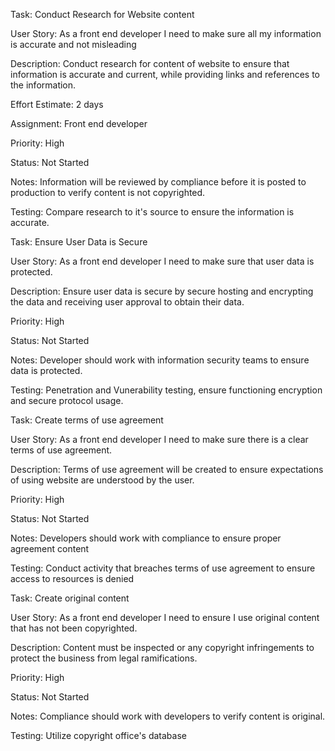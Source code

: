 Task: Conduct Research for Website content

User Story: As a front end developer I need to make sure all my information is accurate and not misleading

Description: Conduct research for content of website to ensure that information is accurate and current, while providing links and references to the information.

Effort Estimate: 2 days

Assignment: Front end developer

Priority: High

Status: Not Started

Notes: Information will be reviewed by compliance before it is posted to production to verify content is not copyrighted.

Testing: Compare research to it's source to ensure the information is accurate.

Task: Ensure User Data is Secure

User Story: As a front end developer I need to make sure that user data is protected.

Description: Ensure user data is secure by secure hosting and encrypting the data and receiving user approval to obtain their data.

Priority: High

Status: Not Started

Notes: Developer should work with information security teams to ensure data is protected.

Testing: Penetration and Vunerability testing, ensure functioning encryption and secure protocol usage.


Task: Create terms of use agreement

User Story: As a front end developer I need to make sure there is a clear terms of use agreement.

Description: Terms of use agreement will be created to ensure expectations of using website are understood by the user.

Priority: High

Status: Not Started

Notes: Developers should work with compliance to ensure proper agreement content


Testing: Conduct activity that breaches terms of use agreement to ensure access to resources is denied 



Task: Create original content

User Story: As a front end developer I need to ensure I use original content that has not been copyrighted.

Description: Content must be inspected or any copyright infringements to protect the business from legal ramifications.

Priority: High

Status: Not Started

Notes: Compliance should work with developers to verify content is original.

Testing: Utilize copyright office's database

